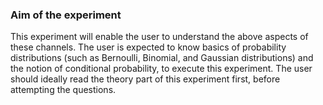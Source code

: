 ### Aim of the experiment

This experiment will enable the user to understand the above aspects of these channels. The user is expected to know basics of probability distributions (such as Bernoulli, Binomial, and Gaussian distributions) and the notion of conditional probability, to execute this experiment. The user should ideally read the theory part of this experiment first, before attempting the questions. 